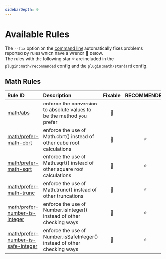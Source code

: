 ```yaml
---
sidebarDepth: 0
---
```


# Available Rules

The `--fix` option on the [command line](https://eslint.org/docs/user-guide/command-line-interface#fixing-problems) automatically fixes problems reported by rules which have a wrench :wrench: below.  
The rules with the following star :star: are included in the `plugin:math/recommended` config and the `plugin:math/standard` config.

<!-- This file is automatically generated in tools/update-docs-rules-index.js, do not change! -->

## Math Rules

| Rule ID | Description | Fixable | RECOMMENDED | STANDARD |
|:--------|:------------|:-------:|:-----------:|:--------:|
| [math/abs](./abs.md) | enforce the conversion to absolute values to be the method you prefer | :wrench: |  |  |
| [math/prefer-math-cbrt](./prefer-math-cbrt.md) | enforce the use of Math.cbrt() instead of other cube root calculations | :wrench: | :star: |  |
| [math/prefer-math-sqrt](./prefer-math-sqrt.md) | enforce the use of Math.sqrt() instead of other square root calculations | :wrench: | :star: |  |
| [math/prefer-math-trunc](./prefer-math-trunc.md) | enforce the use of Math.trunc() instead of other truncations | :wrench: | :star: |  |
| [math/prefer-number-is-integer](./prefer-number-is-integer.md) | enforce the use of Number.isInteger() instead of other checking ways | :wrench: | :star: |  |
| [math/prefer-number-is-safe-integer](./prefer-number-is-safe-integer.md) | enforce the use of Number.isSafeInteger() instead of other checking ways | :wrench: | :star: |  |
